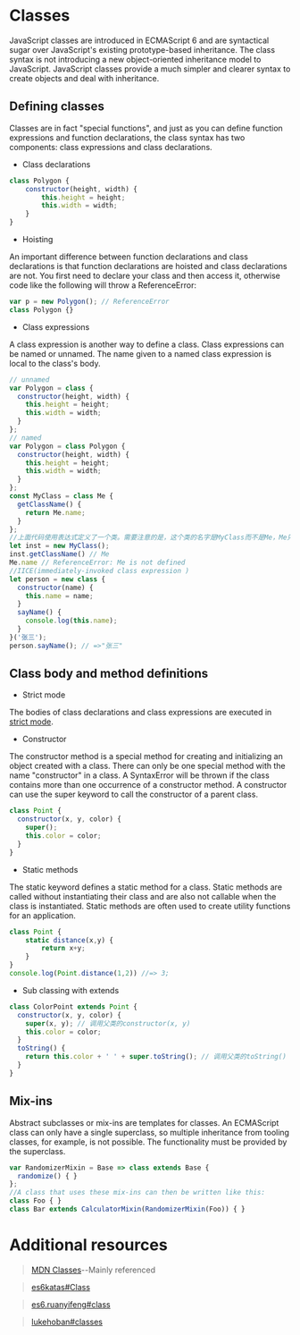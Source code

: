 # Classes

JavaScript classes are introduced in ECMAScript 6 and are syntactical sugar over JavaScript's existing prototype-based inheritance.
The class syntax is not introducing a new object-oriented inheritance model to JavaScript.
JavaScript classes provide a much simpler and clearer syntax to create objects and deal with inheritance.

## Defining classes 

Classes are in fact "special functions", and just as you can define function expressions and function declarations, 
the class syntax has two components: class expressions and class declarations.

* Class declarations

```javascript
class Polygon {
    constructor(height, width) {
        this.height = height;
        this.width = width;
    }
}
```
* Hoisting

An important difference between function declarations and class declarations is that function declarations are hoisted and class declarations are not. 
You first need to declare your class and then access it, otherwise code like the following will throw a ReferenceError:
```javascript
var p = new Polygon(); // ReferenceError
class Polygon {}
```
* Class expressions

A class expression is another way to define a class. Class expressions can be named or unnamed. 
The name given to a named class expression is local to the class's body.
```javascript
// unnamed
var Polygon = class {
  constructor(height, width) {
    this.height = height;
    this.width = width;
  }
};
// named
var Polygon = class Polygon {
  constructor(height, width) {
    this.height = height;
    this.width = width;
  }
};
const MyClass = class Me {
  getClassName() {
    return Me.name;
  }
};
//上面代码使用表达式定义了一个类。需要注意的是，这个类的名字是MyClass而不是Me，Me只在Class的内部代码可用，指代当前类
let inst = new MyClass();
inst.getClassName() // Me
Me.name // ReferenceError: Me is not defined
//IICE(immediately-invoked class expression )
let person = new class {
  constructor(name) {
    this.name = name;
  }
  sayName() {
    console.log(this.name);
  }
}('张三');
person.sayName(); // =>"张三"
```
## Class body and method definitions

* Strict mode

The bodies of class declarations and class expressions are executed in [strict mode](https://developer.mozilla.org/en-US/docs/Web/JavaScript/Reference/Strict_mode).

* Constructor

The constructor method is a special method for creating and initializing an object created with a class. 
There can only be one special method with the name "constructor" in a class. 
A SyntaxError will be thrown if the class contains more than one occurrence of a constructor method.
A constructor can use the super keyword to call the constructor of a parent class.
```javascript
class Point {
  constructor(x, y, color) {
    super();
    this.color = color;
  }
}
```

* Static methods

The static keyword defines a static method for a class. 
Static methods are called without instantiating their class and are also not callable when the class is instantiated. 
Static methods are often used to create utility functions for an application.
```javascript
class Point {
    static distance(x,y) {
        return x+y;
    }
}
console.log(Point.distance(1,2)) //=> 3;
```

* Sub classing with extends

```javascript
class ColorPoint extends Point {
  constructor(x, y, color) {
    super(x, y); // 调用父类的constructor(x, y)
    this.color = color;
  }
  toString() {
    return this.color + ' ' + super.toString(); // 调用父类的toString()
  }
}
```

## Mix-ins

Abstract subclasses or mix-ins are templates for classes. An ECMAScript class can only have a single superclass, 
so multiple inheritance from tooling classes, for example, is not possible. 
The functionality must be provided by the superclass.
```javascript
var RandomizerMixin = Base => class extends Base {
  randomize() { }
};
//A class that uses these mix-ins can then be written like this:
class Foo { }
class Bar extends CalculatorMixin(RandomizerMixin(Foo)) { }
```

# Additional resources

>[MDN Classes](https://developer.mozilla.org/en/docs/Web/JavaScript/Reference/Classes)--Mainly referenced

>[es6katas#Class](http://es6katas.org/)

>[es6.ruanyifeng#class](http://es6.ruanyifeng.com/#docs/class)

>[lukehoban#classes](https://github.com/lukehoban/es6features#classes)